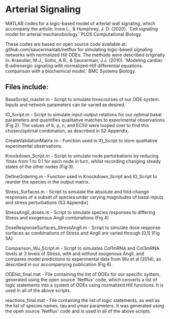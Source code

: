 # Arterial Signaling
MATLAB codes for a logic-based model of arterial wall signaling, which accompany the article:  Irons L., &amp; Humphrey, J. D. (2020). `Cell signaling model for arterial mechanobiology.' PLOS Computational Biology.

These codes are based on open source code available at: 
       github.com/saucermanlab/netflux
for simulating logic-based signaling networks with normalized Hill ODEs. The methods were described originally in: 
       Kraeutler, M.J., Soltis, A.R., & Saucerman, J.J. (2010). `Modeling cardiac B-adrenergic signaling with normalized-Hill differential equations: comparison with a biochemical model.' BMC Systems Biology.

## Files include:

BaseScript_master.m - Script to simulate timecourses of our ODE system. Inputs and network parameters can be varied as desired. 

IO_Script.m - Script to simulate input-output relations for our optimal basal parameters and quantifies qualitative matches to experimental observations (Fig 2). The values of b, p, n, and EC50 were looped over to find this chosen/optimal combination, as described in S2 Appendix. 

CreateValidationMatrix.m - Function used in IO_Script to store qualitative experimental observations.

Knockdown_Script.m - Script to simulate node perturbations by reducing Ymax from 1 to 0.1 for each node in turn, whilst recording changing steady states of the other nodes (Fig 3).

DefineOrdering.m - Function used in Knockdown_Script and IO_Script to reorder the species in the output matrix.

Stress_Surfaces.m - Script to simulate the absolute and fold-change responses of a subset of species under varying magnitudes of basal inputs and stress perturbations (S3 Appendix)

StressAngII_doses.m - Script to simulate species responses to differing Stress and exogenous AngII combinations (Fig 4)

DoseResponseSurfaces_StressAngII.m - Script to simulate dose response surfaces as combinations of Stress and AngII are varied through [0,1] (Fig 5A)

Comparison_Wu_Script.m - Script to simulates Col1mRNA and Col3mRNA levels at 3 levels of Stress, with and without exogenous AngII, and compares model predictions to experimental data from Wu et al (2014), as described in our accompanying publication (Fig 6).

ODElist_final.mat - File containing the list of ODEs for our specific system, generated using the open source `Netflux' code, which converts a list of logic statements into a system of ODEs using normalized Hill functions. It is used in all of the above scripts.

reactions_final.mat - File containing the list of logic statements, as well as the list of species names, tau and ymax parameters. It was generated using the open source `Netflux' code and is used in all of the above scripts.

